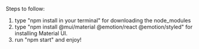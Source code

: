 Steps to follow: 
1) type "npm install in your terminal" for downloading the node_modules
2) type "npm install @mui/material @emotion/react @emotion/styled" for installing Material UI.
3) run "npm start" and enjoy!